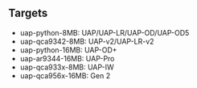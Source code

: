 ## Targets

* uap-python-8MB: UAP/UAP-LR/UAP-OD/UAP-OD5
* uap-qca9342-8MB: UAP-v2/UAP-LR-v2
* uap-python-16MB: UAP-OD+
* uap-ar9344-16MB: UAP-Pro
* uap-qca933x-8MB: UAP-IW
* uap-qca956x-16MB: Gen 2

